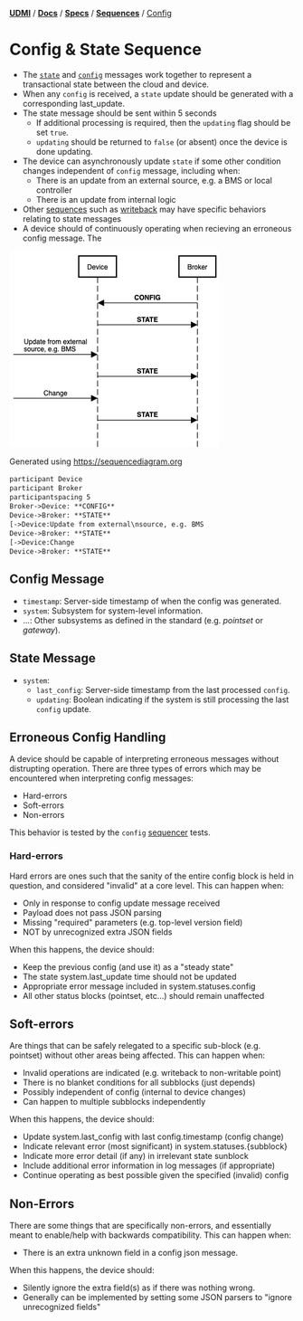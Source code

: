 [**UDMI**](../../../) / [**Docs**](../../) / [**Specs**](../) / [**Sequences**](./) / [Config](#)

# Config & State Sequence

* The [`state`](../../messages/state.md) and [`config`](../../messages/config.md) messages work together to represent a transactional state between the cloud and device.
* When any `config` is received, a `state` update should be generated with a corresponding last_update.
* The state message should be sent within 5 seconds
  * If additional processing is required, then the `updating` flag should be set `true`.
  * `updating` should be returned to `false` (or absent) once the device is done updating.
* The device can asynchronously update `state` if some other condition changes independent of
  `config` message, including when:
  * There is an update from an external source, e.g. a BMS or local controller
  * There is an update from internal logic 
* Other [sequences](./) such as [writeback](writeback.md) may have specific behaviors relating to
  state messages 
* A device should of continuously operating when recieving an erroneous config message. The

![State and config](images/state.png)

Generated using <https://sequencediagram.org>
```
participant Device
participant Broker
participantspacing 5
Broker->Device: **CONFIG**
Device->Broker: **STATE**
[->Device:Update from external\nsource, e.g. BMS 
Device->Broker: **STATE**
[->Device:Change
Device->Broker: **STATE**
```

## Config Message

* `timestamp`: Server-side timestamp of when the config was generated.
* `system`: Subsystem for system-level information.
* ...: Other subsystems as defined in the standard (e.g. _pointset_ or _gateway_).

## State Message

* `system`:
  * `last_config`: Server-side timestamp from the last processed `config`.
  * `updating`: Boolean indicating if the system is still processing the last `config` update.

## Erroneous Config Handling

A device should be capable of interpreting erroneous messages without distrupting operation. There are
three types of errors which may be encountered when interpreting config messages:
* Hard-errors
* Soft-errors 
* Non-errors

This behavior is tested by the `config` [sequencer](../../tools/sequencer.md) tests.

### Hard-errors

Hard errors are ones such that the sanity of the entire config block is held in question, and
considered "invalid" at a core level. This can happen when:
  * Only in response to config update message received
  * Payload does not pass JSON parsing
  * Missing "required" parameters (e.g. top-level version field)
  * NOT by unrecognized extra JSON fields

When this happens, the device should:
  * Keep the previous config (and use it) as a "steady state"
  * The state system.last_update time should not be updated
  * Appropriate error message included in system.statuses.config
  * All other status blocks (pointset, etc…) should remain unaffected

## Soft-errors

Are things that can be safely relegated to a specific sub-block (e.g. pointset) without other areas
being affected. This can happen when:
  * Invalid operations are indicated (e.g. writeback to non-writable point)
  * There is no blanket conditions for all subblocks (just depends)
  * Possibly independent of config (internal to device changes)
  * Can happen to multiple subblocks independently

When this happens, the device should:
  * Update system.last_config with last config.timestamp (config change)
  * Indicate relevant error (most significant) in system.statuses.{subblock}
  * Indicate more error detail (if any) in irrelevant state sunblock
  * Include additional error information in log messages (if appropriate)
  * Continue operating as best possible given the specified (invalid) config

## Non-Errors

There are some things that are specifically non-errors, and essentially meant to enable/help with
backwards compatibility. This can happen when:
  * There is an extra unknown field in a config json message.

When this happens, the device should:
  * Silently ignore the extra field(s) as if there was nothing wrong.
  * Generally can be implemented by setting some JSON parsers to "ignore unrecognized fields"

  